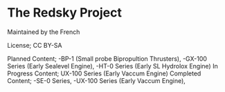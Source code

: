 The Redsky Project
===================
Maintained by the French

License; CC BY-SA 

Planned Content;
-BP-1 (Small probe Bipropultion Thrusters),
-GX-100 Series (Early Sealevel Engine),
-HT-0 Series (Early SL Hydrolox Engine)
In Progress Content;
UX-100 Series (Early Vaccum Engine)
Completed Content;
-SE-0 Series,
-UX-100 Series (Early Vaccum Engine),
